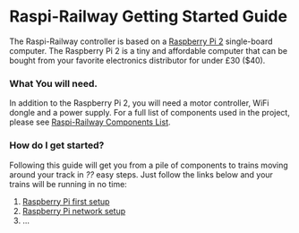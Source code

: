 Raspi-Railway Getting Started Guide
===================================

The Raspi-Railway controller is based on a [Raspberry Pi 2](https://www.raspberrypi.org/products/raspberry-pi-2-model-b/) single-board computer. The Raspberry Pi 2 is a tiny and affordable computer that can be bought from your favorite electronics distributor for under £30 ($40).

### What You will need.

In addition to the Raspberry Pi 2, you will need a motor controller, WiFi dongle and a power supply. For a full list of components used in the project, please see [Raspi-Railway Components List](raspi-railway-components-list.md).

### How do I get started?

Following this guide will get you from a pile of components to trains moving around your track in _??_ easy steps. Just follow the links below and your trains will be running in no time:

1. [Raspberry Pi first setup](raspberry-pi-first-setup.md)
2. [Raspberry Pi network setup](raspberry-pi-network-setup.md)
3. ...
